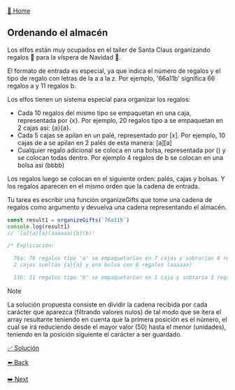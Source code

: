[🏡 Home](https://github.com/jcuencagento/JCG-adventJS)

## Ordenando el almacén

Los elfos están muy ocupados en el taller de Santa Claus organizando regalos 🎁 para la víspera de Navidad 🎄.

El formato de entrada es especial, ya que indica el número de regalos y el tipo de regalo con letras de la a a la z. 
Por ejemplo, '66a11b' significa 66 regalos a y 11 regalos b.

Los elfos tienen un sistema especial para organizar los regalos:

 - Cada 10 regalos del mismo tipo se empaquetan en una caja, representada por {x}. Por ejemplo, 20 regalos tipo a se empaquetan en 2 cajas así: {a}{a}.
 - Cada 5 cajas se apilan en un palé, representado por [x]. Por ejemplo, 10 cajas de a se apilan en 2 palés de esta manera: [a][a]
 - Cualquier regalo adicional se coloca en una bolsa, representada por () y se colocan todas dentro. Por ejemplo 4 regalos de b se colocan en una bolsa así (bbbb)


Los regalos luego se colocan en el siguiente orden: palés, cajas y bolsas. Y los regalos aparecen en el mismo orden que la cadena de entrada.

Tu tarea es escribir una función organizeGifts que tome una cadena de regalos como argumento y devuelva una cadena representando el almacén.

```javascript
const result1 = organizeGifts(`76a11b`)
console.log(result1)
// '[a]{a}{a}(aaaaaa){b}(b)'

/* Explicación:

  76a: 76 regalos tipo 'a' se empaquetarían en 7 cajas y sobrarían 6 regalos, resultando en 1 palé [a] (por las primeras 5 cajas), 
  2 cajas sueltas {a}{a} y una bolsa con 6 regalos (aaaaaa)

  11b: 11 regalos tipo 'b' se empaquetarían en 1 caja y sobraría 1 regalo, resultando en 1 caja suelta {b} y una bolsa con 1 regalo (b)
```

> [!NOTE]
> La solución propuesta consiste en dividir la cadena recibida por cada carácter que aparezca (filtrando valores nulos)
> de tal modo que se itera el array resultante teniendo en cuenta que la primera posición es el número, el cual se irá
> reduciendo desde el mayor valor (50) hasta el menor (unidades), teniendo en la posición siguiente el carácter a ser guardado.


[✅ Solución](https://github.com/jcuencagento/JCG-adventJS/blob/master/december_08.js)


[⬅️ Back](https://github.com/jcuencagento/JCG-adventJS/blob/master/december_07.md)


[➡️ Next](https://github.com/jcuencagento/JCG-adventJS/blob/master/december_09.md)